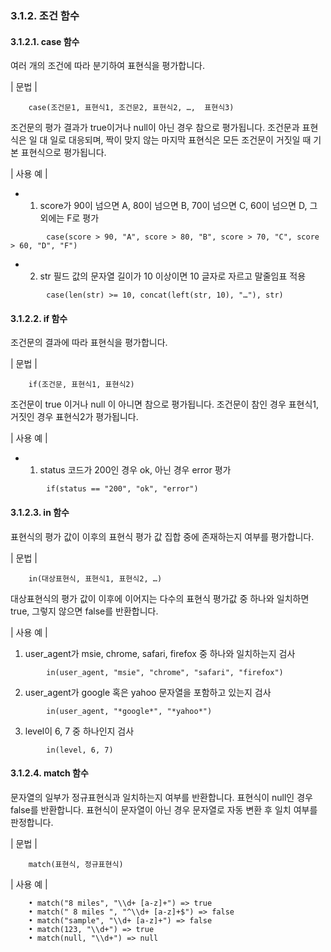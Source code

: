 ### 3.1.2. 조건 함수

#### 3.1.2.1. case 함수

여러 개의 조건에 따라 분기하여 표현식을 평가합니다.

\| 문법 \|

~~~~
	case(조건문1, 표현식1, 조건문2, 표현식2, …,  표현식3)
~~~~

조건문의 평가 결과가 true이거나 null이 아닌 경우 참으로 평가됩니다. 조건문과 표현식은 일 대 일로 대응되며, 짝이 맞지 않는 마지막 표현식은 모든 조건문이 거짓일 때 기본 표현식으로 평가됩니다.

\| 사용 예 \|

* 1) score가 90이 넘으면 A, 80이 넘으면 B, 70이 넘으면 C, 60이 넘으면 D, 그 외에는 F로 평가

~~~
		case(score > 90, "A", score > 80, "B", score > 70, "C", score > 60, "D", "F")
~~~

* 2) str 필드 값의 문자열 길이가 10 이상이면 10 글자로 자르고 말줄임표 적용

~~~
		case(len(str) >= 10, concat(left(str, 10), "…"), str)
~~~

#### 3.1.2.2. if 함수

조건문의 결과에 따라 표현식을 평가합니다.

\| 문법 \|

~~~~
	if(조건문, 표현식1, 표현식2)
~~~~


조건문이 true 이거나 null 이 아니면 참으로 평가됩니다. 조건문이 참인 경우 표현식1, 거짓인 경우 표현식2가 평가됩니다.

\| 사용 예 \|

* 1) status 코드가 200인 경우 ok, 아닌 경우 error 평가

~~~
		if(status == "200", "ok", "error")
~~~

#### 3.1.2.3. in 함수

표현식의 평가 값이 이후의 표현식 평가 값 집합 중에 존재하는지 여부를 평가합니다.

\| 문법 \|

~~~~
	in(대상표현식, 표현식1, 표현식2, …)
~~~~

대상표현식의 평가 값이 이후에 이어지는 다수의 표현식 평가값 중 하나와 일치하면 true, 그렇지 않으면 false를 반환합니다.

\| 사용 예 \|

1) user_agent가 msie, chrome, safari, firefox 중 하나와 일치하는지 검사

~~~
		in(user_agent, "msie", "chrome", "safari", "firefox")
~~~

2) user_agent가 google 혹은 yahoo 문자열을 포함하고 있는지 검사

~~~
		in(user_agent, "*google*", "*yahoo*")
~~~

3) level이 6, 7 중 하나인지 검사

~~~
		in(level, 6, 7)
~~~

#### 3.1.2.4. match 함수

문자열의 일부가 정규표현식과 일치하는지 여부를 반환합니다. 표현식이 null인 경우 false를 반환합니다. 표현식이 문자열이 아닌 경우 문자열로 자동 변환 후 일치 여부를 판정합니다.

\| 문법 \|

~~~~
	match(표현식, 정규표현식)
~~~~

\| 사용 예 \|

~~~
    • match("8 miles", "\\d+ [a-z]+") => true
    • match(" 8 miles ", "^\\d+ [a-z]+$") => false
    • match("sample", "\\d+ [a-z]+") => false
    • match(123, "\\d+") => true
    • match(null, "\\d+") => null
~~~

